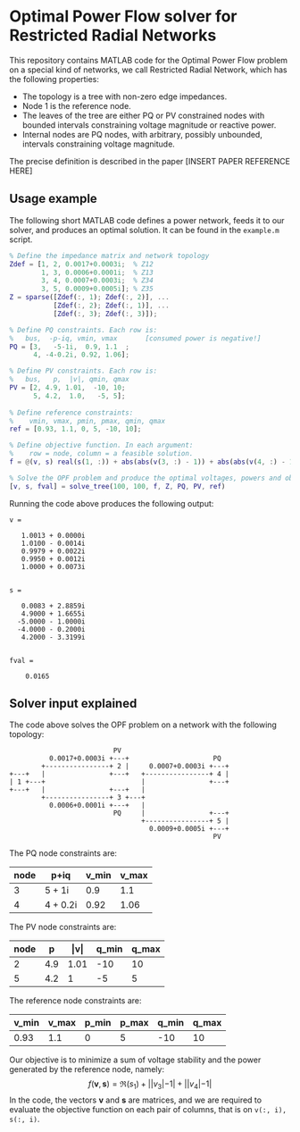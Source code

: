 # Optimal Power Flow solver for Restricted Radial Networks

This repository contains MATLAB code for the Optimal Power Flow problem on a special kind of networks, we call Restricted Radial Network, which has the following properties:

- The topology is a tree with non-zero edge impedances.
- Node 1 is the reference node.
- The leaves of the tree are  either PQ or PV constrained nodes with bounded intervals constraining voltage magnitude or reactive power.
- Internal nodes are PQ nodes, with arbitrary, possibly unbounded, intervals constraining voltage magnitude.

The precise definition is described in the paper [INSERT PAPER REFERENCE HERE]

## Usage example

The following short MATLAB code defines a power network, feeds it to our solver, and produces an optimal solution. It can be found in the `example.m` script.

```matlab
% Define the impedance matrix and network topology
Zdef = [1, 2, 0.0017+0.0003i;  % Z12 
        1, 3, 0.0006+0.0001i;  % Z13
        3, 4, 0.0007+0.0003i;  % Z34
        3, 5, 0.0009+0.0005i]; % Z35
Z = sparse([Zdef(:, 1); Zdef(:, 2)], ...
           [Zdef(:, 2); Zdef(:, 1)], ...
           [Zdef(:, 3); Zdef(:, 3)]);

% Define PQ constraints. Each row is:
%   bus,  -p-iq, vmin, vmax       [consumed power is negative!]
PQ = [3,   -5-1i,  0.9, 1.1  ;
      4, -4-0.2i, 0.92, 1.06];

% Define PV constraints. Each row is:
%   bus,   p,  |v|, qmin, qmax
PV = [2, 4.9, 1.01,  -10, 10;
      5, 4.2,  1.0,   -5, 5];
      
% Define reference constraints: 
%    vmin, vmax, pmin, pmax, qmin, qmax      
ref = [0.93, 1.1, 0, 5, -10, 10];

% Define objective function. In each argument:
%    row = node, column = a feasible solution.
f = @(v, s) real(s(1, :)) + abs(abs(v(3, :) - 1)) + abs(abs(v(4, :) - 1));

% Solve the OPF problem and produce the optimal voltages, powers and objective value.
[v, s, fval] = solve_tree(100, 100, f, Z, PQ, PV, ref)
```

Running the code above produces the following output:

```
v =

   1.0013 + 0.0000i
   1.0100 - 0.0014i
   0.9979 + 0.0022i
   0.9950 + 0.0012i
   1.0000 + 0.0073i


s =

   0.0083 + 2.8859i
   4.9000 + 1.6655i
  -5.0000 - 1.0000i
  -4.0000 - 0.2000i
   4.2000 - 3.3199i


fval =

    0.0165
```

## Solver input explained

The code above solves the OPF problem on a network with the following topology:

```
                          PV
          0.0017+0.0003i +---+                     PQ
        +----------------+ 2 |     0.0007+0.0003i +---+
+---+   |                +---+   +----------------+ 4 |
| 1 +---+                        |                +---+
+---+   |                +---+   |
        +----------------+ 3 +---+
          0.0006+0.0001i +---+   |
                          PQ     |                +---+
                                 +----------------+ 5 |
                                   0.0009+0.0005i +---+
                                                   PV
```

The PQ node constraints are:

| node | p+iq              | v_min | v_max |
| ---- | ----------------- | ----- | ----- |
| 3    | $5+1\mathrm{i}$   | 0.9   | 1.1   |
| 4    | $4+0.2\mathrm{i}$ | 0.92  | 1.06  |

The PV node constraints are:

| node | p    | \|v\| | q_min | q_max |
| ---- | ---- | ----- | ----- | ----- |
| 2    | 4.9  | 1.01  | -10   | 10    |
| 5    | 4.2  | 1     | -5    | 5     |

The reference node constraints are:

| v_min | v_max | p_min | p_max | q_min | q_max |
| ----- | ----- | ----- | ----- | ----- | ----- |
| 0.93  | 1.1   | 0     | 5     | -10   | 10    |

Our objective is to minimize a sum of voltage stability and the power generated by the reference node, namely:
$$
f(\mathbf{v}, \mathbf{s}) = \Re(s_1)+||v_3| - 1| + ||v_4| - 1|
$$
In the code, the vectors $\mathbf{v}$ and $\mathbf{s}$ are matrices, and we are required to evaluate the objective function on each pair of columns, that is on `v(:, i), s(:, i)`.